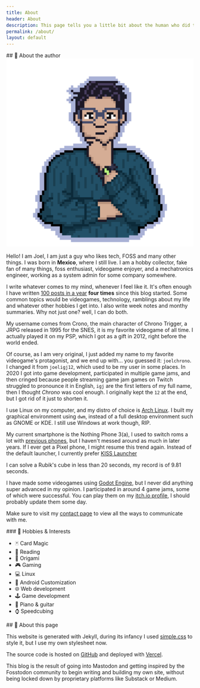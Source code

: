 ```yaml
---
title: About
header: About
description: This page tells you a little bit about the human who did this, and some extra info about this site.
permalink: /about/
layout: default
---
```

<article markdown="1">
## 👤 About the author

<img src="/assets/img/pfp2.png" alt="My profile pic" class="avatar"> 

Hello! I am Joel, I am just a guy who likes tech, FOSS and many other things. I was born in **Mexico**, where I still live. I am a hobby collector, fake fan of many things, foss enthusiast, videogame enjoyer, and a mechatronics engineer, working as a system admin for some company somewhere.

I write whatever comes to my mind, whenever I feel like it. It's often enough I have written [100 posts in a year](https://100daystooffload.com) **four times** since this blog started. Some common topics would be videogames, technology, ramblings about my life and whatever other hobbies I get into. I also write week notes and monthy summaries. Why not just one? well, I can do both.

My username comes from Crono, the main character of Chrono Trigger, a JRPG released in 1995 for the SNES, it is my favorite videogame of all time. I actually played it on my PSP, which I got as a gift in 2012, right before the world ended.

Of course, as I am very original, I just added my name to my favorite videogame's protagonist, and we end up with... you guessed it: `joelchrono`. I changed it from `joeligj12`, which used to be my user in some places. In 2020 I got into game development, participated in multiple game jams, and then cringed because people streaming game jam games on Twitch struggled to pronounce it in English, `igj` are the first letters of my full name, then I thought *Chrono* was cool enough. I originally kept the `12` at the end, but I got rid of it just to shorten it.

I use Linux on my computer, and my distro of choice is [Arch Linux](https://archlinux.org). I built my graphical environment using `dwm`, instead of a full desktop environment such as GNOME or KDE. I still use Windows at work though, RIP.

My current smartphone is the Nothing Phone 3(a), I used to switch roms a lot with [previous phones](/blog/the-smartphones-i've-owned-so-far/), but I haven't messed around as much in later years. If I ever get a Pixel phone, I might resume this trend again. Instead of the default launcher, I currently prefer [KISS Launcher](https://kisslauncher.com/)

I can solve a Rubik's cube in less than 20 seconds, my record is of 9.81 seconds.

I have made some videogames using [Godot Engine](https://godotengine.org), but I never did anything super advanced in my opinion. I participated in around 4 game jams, some of which were successful. You can play them on my [itch.io profile](https://joelchrono.itch.io), I should probably update them some day.

Make sure to visit my [contact page](/contact/) to view all the ways to communicate with me.


</article>

<article markdown="1">
### 🍿 Hobbies & Interests 

* 🃏 Card Magic 
* 📖 Reading 
* 📃 Origami 
* 🎮 Gaming
* 💻 Linux 
* 📱 Android Customization 
* 🌐 Web development 
* 🕹️ Game development
* 🎹 Piano & guitar 
* ⌚ Speedcubing
</article>


<article markdown="1" >
## 📰 About this page

This website is generated with Jekyll, during its infancy I used [simple.css](https://simplecss.org) to style it, but I use my own stylesheet now.

The source code is hosted on [GitHub](https://github.com/joelchrono12/jekyll-site-test.css) and deployed with [Vercel](https://vercel.app).

This blog is the result of going into Mastodon and getting inspired by the Fosstodon community to begin writing and building my own site, without being locked down by proprietary platforms like Substack or Medium.


</article>
